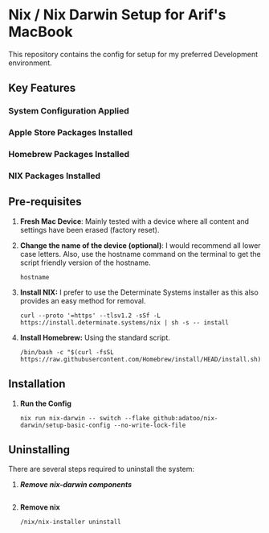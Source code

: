 # Nix / Nix Darwin Setup for Arif's MacBook

This repository contains the config for setup for my preferred Development environment.

## Key Features

### System Configuration Applied

### Apple Store Packages Installed

### Homebrew Packages Installed

### NIX Packages Installed

## Pre-requisites

1. **Fresh Mac Device**: Mainly tested with a device where all content and settings have been erased (factory reset).

1. **Change the name of the device (optional)**: I would recommend all lower case letters. Also, use the hostname command on the terminal to get the script friendly version of the hostname.

   ```
   hostname
   ```

1. **Install NIX:** I prefer to use the Determinate Systems installer as this also provides an easy method for removal.

   ```
   curl --proto '=https' --tlsv1.2 -sSf -L https://install.determinate.systems/nix | sh -s -- install
   ```

1. **Install Homebrew:** Using the standard script.

   ```
   /bin/bash -c "$(curl -fsSL https://raw.githubusercontent.com/Homebrew/install/HEAD/install.sh)"
   ```

## Installation

1. **Run the Config**

   ```
   nix run nix-darwin -- switch --flake github:adatoo/nix-darwin/setup-basic-config --no-write-lock-file
   ```

## Uninstalling

There are several steps required to uninstall the system:

1. **_Remove nix-darwin components_**

   ```

   ```

1. **Remove nix**

   ```
   /nix/nix-installer uninstall
   ```
